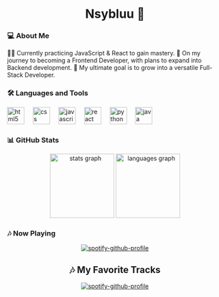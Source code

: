 <h1 align="center">Nsybluu 🚀</h1>

###

<h3 align="left">💻 About Me</h3>

<p align="left">
👨‍💻 Currently practicing JavaScript & React to gain mastery. 
🌱 On my journey to becoming a Frontend Developer, with plans to expand into Backend development.  
🎯 My ultimate goal is to grow into a versatile Full-Stack Developer.
</p>

###

<h3 align="left">🛠 Languages and Tools</h3>

<div align="left">
  <img src="https://cdn.jsdelivr.net/gh/devicons/devicon/icons/html5/html5-original.svg" height="40" alt="html5 logo" />
  <img width="12" />
  <img src="https://cdn.jsdelivr.net/gh/devicons/devicon/icons/css3/css3-original.svg" height="40" alt="css logo" />
  <img width="12" />
  <img src="https://cdn.jsdelivr.net/gh/devicons/devicon/icons/javascript/javascript-original.svg" height="40" alt="javascript logo" />
  <img width="12" />
  <img src="https://cdn.jsdelivr.net/gh/devicons/devicon/icons/react/react-original.svg" height="40" alt="react logo" />
  <img width="12" />
  <img src="https://cdn.jsdelivr.net/gh/devicons/devicon/icons/python/python-original.svg" height="40" alt="python logo" />
  <img width="12" />
  <img src="https://cdn.jsdelivr.net/gh/devicons/devicon/icons/java/java-original.svg" height="40" alt="java logo" />
</div>

###

<h3 align="left">📊 GitHub Stats</h3>

<div align="center">
  <img src="https://github-readme-stats.vercel.app/api?username=YOUR_USERNAME&show_icons=true&theme=radical" height="150" alt="stats graph" />
  <img src="https://github-readme-stats.vercel.app/api/top-langs/?username=YOUR_USERNAME&layout=compact&theme=radical" height="150" alt="languages graph" />
</div>

###

<h3 align="left">🎶 Now Playing</h3>

<div align="center">
  
<!-- Spotify -->
[![spotify-github-profile](https://spotify-github-profile.vercel.app/api/view?uid=31jdltkjnbhtr7jmkgyprwlctxgq&cover_image=true&theme=dark)](https://spotify-github-profile.vercel.app/api/view?uid=YOUR_SPOTIFY_UID&redirect=true)

## 🎶 My Favorite Tracks
[![spotify-github-profile](https://spotify-github-profile.vercel.app/api/top-tracks?uid=31jdltkjnbhtr7jmkgyprwlctxgq&theme=dark)](https://open.spotify.com/user/YOUR_SPOTIFY_UID)
